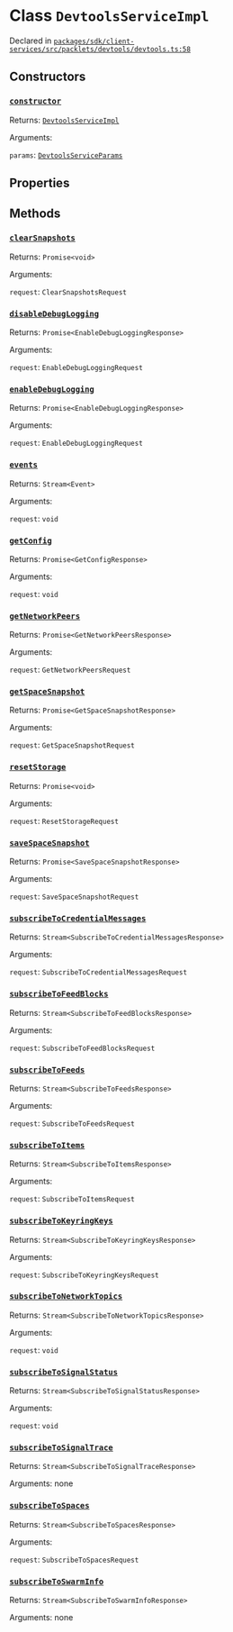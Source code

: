 # Class `DevtoolsServiceImpl`
Declared in [`packages/sdk/client-services/src/packlets/devtools/devtools.ts:58`](https://github.com/dxos/protocols/blob/main/packages/sdk/client-services/src/packlets/devtools/devtools.ts#L58)




## Constructors
### [`constructor`](https://github.com/dxos/protocols/blob/main/packages/sdk/client-services/src/packlets/devtools/devtools.ts#L59)


Returns: [`DevtoolsServiceImpl`](/api/@dxos/client-services/classes/DevtoolsServiceImpl)

Arguments: 

`params`: [`DevtoolsServiceParams`](/api/@dxos/client-services/types/DevtoolsServiceParams)

## Properties


## Methods
### [`clearSnapshots`](https://github.com/dxos/protocols/blob/main/packages/sdk/client-services/src/packlets/devtools/devtools.ts#L119)


Returns: `Promise<void>`

Arguments: 

`request`: `ClearSnapshotsRequest`
### [`disableDebugLogging`](https://github.com/dxos/protocols/blob/main/packages/sdk/client-services/src/packlets/devtools/devtools.ts#L81)


Returns: `Promise<EnableDebugLoggingResponse>`

Arguments: 

`request`: `EnableDebugLoggingRequest`
### [`enableDebugLogging`](https://github.com/dxos/protocols/blob/main/packages/sdk/client-services/src/packlets/devtools/devtools.ts#L77)


Returns: `Promise<EnableDebugLoggingResponse>`

Arguments: 

`request`: `EnableDebugLoggingRequest`
### [`events`](https://github.com/dxos/protocols/blob/main/packages/sdk/client-services/src/packlets/devtools/devtools.ts#L61)


Returns: `Stream<Event>`

Arguments: 

`request`: `void`
### [`getConfig`](https://github.com/dxos/protocols/blob/main/packages/sdk/client-services/src/packlets/devtools/devtools.ts#L69)


Returns: `Promise<GetConfigResponse>`

Arguments: 

`request`: `void`
### [`getNetworkPeers`](https://github.com/dxos/protocols/blob/main/packages/sdk/client-services/src/packlets/devtools/devtools.ts#L123)


Returns: `Promise<GetNetworkPeersResponse>`

Arguments: 

`request`: `GetNetworkPeersRequest`
### [`getSpaceSnapshot`](https://github.com/dxos/protocols/blob/main/packages/sdk/client-services/src/packlets/devtools/devtools.ts#L111)


Returns: `Promise<GetSpaceSnapshotResponse>`

Arguments: 

`request`: `GetSpaceSnapshotRequest`
### [`resetStorage`](https://github.com/dxos/protocols/blob/main/packages/sdk/client-services/src/packlets/devtools/devtools.ts#L73)


Returns: `Promise<void>`

Arguments: 

`request`: `ResetStorageRequest`
### [`saveSpaceSnapshot`](https://github.com/dxos/protocols/blob/main/packages/sdk/client-services/src/packlets/devtools/devtools.ts#L115)


Returns: `Promise<SaveSpaceSnapshotResponse>`

Arguments: 

`request`: `SaveSpaceSnapshotRequest`
### [`subscribeToCredentialMessages`](https://github.com/dxos/protocols/blob/main/packages/sdk/client-services/src/packlets/devtools/devtools.ts#L89)


Returns: `Stream<SubscribeToCredentialMessagesResponse>`

Arguments: 

`request`: `SubscribeToCredentialMessagesRequest`
### [`subscribeToFeedBlocks`](https://github.com/dxos/protocols/blob/main/packages/sdk/client-services/src/packlets/devtools/devtools.ts#L107)


Returns: `Stream<SubscribeToFeedBlocksResponse>`

Arguments: 

`request`: `SubscribeToFeedBlocksRequest`
### [`subscribeToFeeds`](https://github.com/dxos/protocols/blob/main/packages/sdk/client-services/src/packlets/devtools/devtools.ts#L103)


Returns: `Stream<SubscribeToFeedsResponse>`

Arguments: 

`request`: `SubscribeToFeedsRequest`
### [`subscribeToItems`](https://github.com/dxos/protocols/blob/main/packages/sdk/client-services/src/packlets/devtools/devtools.ts#L99)


Returns: `Stream<SubscribeToItemsResponse>`

Arguments: 

`request`: `SubscribeToItemsRequest`
### [`subscribeToKeyringKeys`](https://github.com/dxos/protocols/blob/main/packages/sdk/client-services/src/packlets/devtools/devtools.ts#L85)


Returns: `Stream<SubscribeToKeyringKeysResponse>`

Arguments: 

`request`: `SubscribeToKeyringKeysRequest`
### [`subscribeToNetworkTopics`](https://github.com/dxos/protocols/blob/main/packages/sdk/client-services/src/packlets/devtools/devtools.ts#L127)


Returns: `Stream<SubscribeToNetworkTopicsResponse>`

Arguments: 

`request`: `void`
### [`subscribeToSignalStatus`](https://github.com/dxos/protocols/blob/main/packages/sdk/client-services/src/packlets/devtools/devtools.ts#L131)


Returns: `Stream<SubscribeToSignalStatusResponse>`

Arguments: 

`request`: `void`
### [`subscribeToSignalTrace`](https://github.com/dxos/protocols/blob/main/packages/sdk/client-services/src/packlets/devtools/devtools.ts#L135)


Returns: `Stream<SubscribeToSignalTraceResponse>`

Arguments: none
### [`subscribeToSpaces`](https://github.com/dxos/protocols/blob/main/packages/sdk/client-services/src/packlets/devtools/devtools.ts#L95)


Returns: `Stream<SubscribeToSpacesResponse>`

Arguments: 

`request`: `SubscribeToSpacesRequest`
### [`subscribeToSwarmInfo`](https://github.com/dxos/protocols/blob/main/packages/sdk/client-services/src/packlets/devtools/devtools.ts#L139)


Returns: `Stream<SubscribeToSwarmInfoResponse>`

Arguments: none